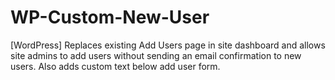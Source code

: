 # WP-Custom-New-User
[WordPress] Replaces existing Add Users page in site dashboard and allows site admins to add users without sending an email confirmation to new users. Also adds custom text below add user form.
